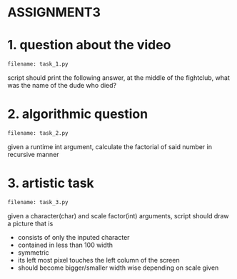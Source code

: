 # ASSIGNMENT3
# 1. question about the video
```bash
filename: task_1.py
```
script should print the following answer, at the middle of the fightclub, what was the name of the dude who died?

# 2. algorithmic question
```bash
filename: task_2.py
```
given a runtime int argument, calculate the factorial of said number in recursive manner

# 3. artistic task
```bash
filename: task_3.py
```
given a character(char) and scale factor(int) arguments, script should draw a picture that is
* consists of only the inputed character
* contained in less than 100 width
* symmetric
* its left most pixel touches the left column of the screen
* should become bigger/smaller width wise depending on scale given
